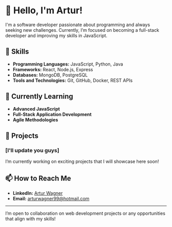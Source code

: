 # 👋 Hello, I'm Artur!

I'm a software developer passionate about programming and always seeking new challenges. Currently, I’m focused on becoming a full-stack developer and improving my skills in JavaScript.

## 🚀 Skills

- **Programming Languages:** JavaScript, Python, Java
- **Frameworks:** React, Node.js, Express
- **Databases:** MongoDB, PostgreSQL
- **Tools and Technologies:** Git, GitHub, Docker, REST APIs

## 🌱 Currently Learning

- **Advanced JavaScript**
- **Full-Stack Application Development**
- **Agile Methodologies**

## 💼 Projects

### [I'll update you guys]
I’m currently working on exciting projects that I will showcase here soon!

## 📫 How to Reach Me

- **LinkedIn:** [Artur Wagner](https://www.linkedin.com/in/artur-wagner-016a62165/)
- **Email:** arturwagner99@hotmail.com

---

I’m open to collaboration on web development projects or any opportunities that align with my skills! 

